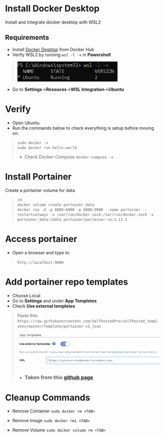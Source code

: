 # Install Docker Desktop
Install and integrate docker desktop with WSL2

## Requirements
- Install [Docker Desktop](https://hub.docker.com/editions/community/docker-ce-desktop-windows/) from Docker Hub
- Verify WSL2 by running ``wsl -l -v`` in **Powershell** 
> ![Powershell-Check](/Images/pwsh_img.PNG)

- Go to **Settings**->**Resouces**->**WSL Integration**->**Ubuntu**

# Verify 
- Open Ubuntu 
- Run the commands below to check everything is setup before moving on:
> ```
> sudo docker -v
> sudo docker run hello-world
> ```
> - Check Docker-Compose
> `docker-compose -v`

# Install Portainer
Create a portainer volume for data
> ```
> cd 
> docker volume create portainer_data
> docker run -d -p 8000:8000 -p 9000:9000 --name portainer --restart=always -v /var/run/docker.sock:/var/run/docker.sock -v portainer_data:/data portainer/portainer-ce:2.11.1
> ```

# Access portainer
- Open a browser and type in:
> `http://localhost:9000`

# Add portainer repo templates 
- Choose Local
- Go to **Settings** and under **App Templetes**
- Check **Use external templetes**
> Paste this: 
> `https://raw.githubusercontent.com/SelfhostedPro/selfhosted_templates/master/Template/portainer-v2.json`
> 
> ![Repo](Images/portainer-temp.PNG)
> - ### Taken from this [github page](https://github.com/SelfhostedPro/selfhosted_templates)


# Cleanup Commands
- Remove Container
`sudo docker rm <TAB> `

- Remove Image
`sudo docker rmi <TAB>`

- Remove Volume
`sudo docker volume rm <TAB>`
